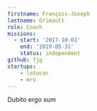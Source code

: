 ```yaml
---
firstname: François-Joseph
lastname: Grimault
role: Coach
missions:
  - start: '2017-10-01'
    end: '2019-05-31'
    status: independent
github: fjg
startups:
    - lotocar
    - mrs
---
```


Dubito ergo sum
